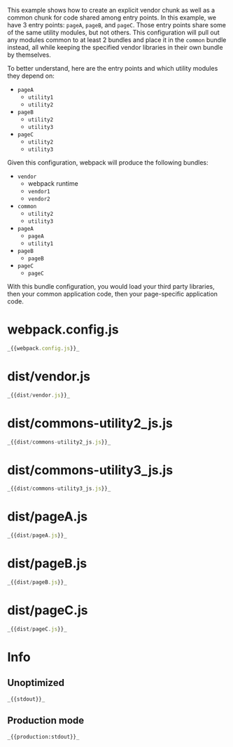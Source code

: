 This example shows how to create an explicit vendor chunk as well as a common chunk for code shared among entry points. In this example, we have 3 entry points: `pageA`, `pageB`, and `pageC`. Those entry points share some of the same utility modules, but not others. This configuration will pull out any modules common to at least 2 bundles and place it in the `common` bundle instead, all while keeping the specified vendor libraries in their own bundle by themselves.

To better understand, here are the entry points and which utility modules they depend on:

- `pageA`
  - `utility1`
  - `utility2`
- `pageB`
  - `utility2`
  - `utility3`
- `pageC`
  - `utility2`
  - `utility3`

Given this configuration, webpack will produce the following bundles:

- `vendor`
  - webpack runtime
  - `vendor1`
  - `vendor2`
- `common`
  - `utility2`
  - `utility3`
- `pageA`
  - `pageA`
  - `utility1`
- `pageB`
  - `pageB`
- `pageC`
  - `pageC`

With this bundle configuration, you would load your third party libraries, then your common application code, then your page-specific application code.

# webpack.config.js

```javascript
_{{webpack.config.js}}_
```

# dist/vendor.js

```javascript
_{{dist/vendor.js}}_
```

# dist/commons-utility2_js.js

```javascript
_{{dist/commons-utility2_js.js}}_
```

# dist/commons-utility3_js.js

```javascript
_{{dist/commons-utility3_js.js}}_
```

# dist/pageA.js

```javascript
_{{dist/pageA.js}}_
```

# dist/pageB.js

```javascript
_{{dist/pageB.js}}_
```

# dist/pageC.js

```javascript
_{{dist/pageC.js}}_
```

# Info

## Unoptimized

```
_{{stdout}}_
```

## Production mode

```
_{{production:stdout}}_
```
